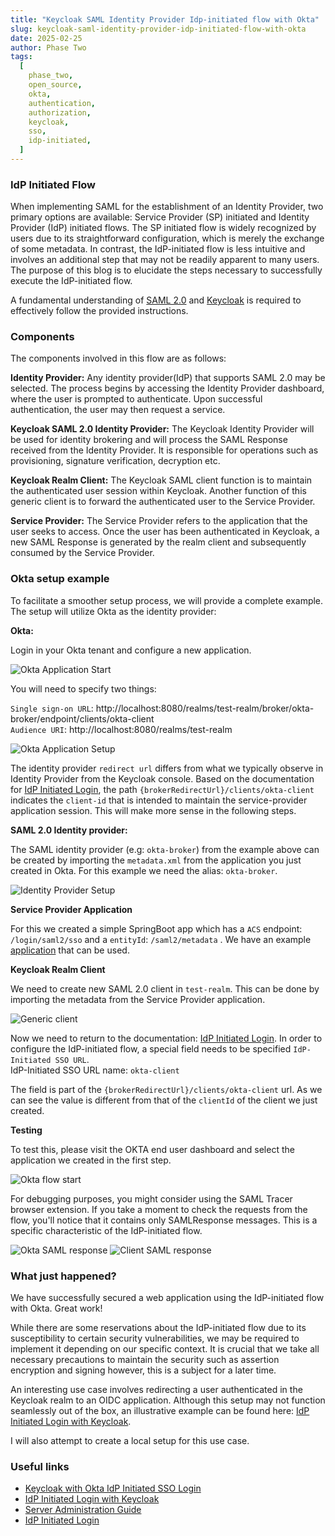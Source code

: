 ```yaml
---
title: "Keycloak SAML Identity Provider Idp-initiated flow with Okta"
slug: keycloak-saml-identity-provider-idp-initiated-flow-with-okta
date: 2025-02-25
author: Phase Two
tags:
  [
    phase_two,
    open_source,
    okta,
    authentication,
    authorization,
    keycloak,
    sso,
    idp-initiated,
  ]
---
```


### IdP Initiated Flow

When implementing SAML for the establishment of an Identity Provider, two primary options are available: Service Provider (SP) initiated and Identity Provider (IdP) initiated flows. The SP initiated flow is widely recognized by users due to its straightforward configuration, which is merely the exchange of some metadata. In contrast, the IdP-initiated flow is less intuitive and involves an additional step that may not be readily apparent to many users. The purpose of this blog is to elucidate the steps necessary to successfully execute the IdP-initiated flow.

A fundamental understanding of [SAML 2.0](https://en.wikipedia.org/wiki/SAML_2.0) and [Keycloak](https://www.keycloak.org/) is required to effectively follow the provided instructions.

### Components

The components involved in this flow are as follows:

**Identity Provider:**
Any identity provider(IdP) that supports SAML 2.0 may be selected. The process begins by accessing the Identity Provider dashboard, where the user is prompted to authenticate. Upon successful authentication, the user may then request a service.

**Keycloak SAML 2.0 Identity Provider:**
The Keycloak Identity Provider will be used for identity brokering and will process the SAML Response received from the Identity Provider. It is responsible for operations such as provisioning, signature verification, decryption etc.

**Keycloak Realm Client:**
The Keycloak SAML client function is to maintain the authenticated user session within Keycloak. Another function of this generic client is to forward the authenticated user to the Service Provider.

**Service Provider:**
The Service Provider refers to the application that the user seeks to access. Once the user has been authenticated in Keycloak, a new SAML Response is generated by the realm client and subsequently consumed by the Service Provider.

### Okta setup example

To facilitate a smoother setup process, we will provide a complete example. The setup will utilize Okta as the identity provider:

**Okta:**

Login in your Okta tenant and configure a new application.

![Okta Application Start](/blog/saml/idp-init/okta-application-start.png)

You will need to specify two things:

`Single sign-on URL`: http://localhost:8080/realms/test-realm/broker/okta-broker/endpoint/clients/okta-client \
`Audience URI`: http://localhost:8080/realms/test-realm

![Okta Application Setup](/blog/saml/idp-init/okta-application-setup.png)

The identity provider `redirect url` differs from what we typically observe in Identity Provider from the Keycloak console. Based on the documentation for [IdP Initiated Login](https://www.keycloak.org/docs/latest/server_admin/#idp-initiated-login), the path `{brokerRedirectUrl}/clients/okta-client` indicates the `client-id` that is intended to maintain the service-provider application session. This will make more sense in the following steps.

**SAML 2.0 Identity provider:**

The SAML identity provider (e.g: `okta-broker`) from the example above can be created by importing the `metadata.xml` from the application you just created in Okta. For this example we need the alias: `okta-broker`.

![Identity Provider Setup](/blog/saml/idp-init/identity-provider-setup.png)

**Service Provider Application**

For this we created a simple SpringBoot app which has a `ACS` endpoint: `/login/saml2/sso` and a `entityId`: `/saml2/metadata` . We have an example [application](https://github.com/p2-inc/examples/saml2/idp-initiated) that can be used.

**Keycloak Realm Client**

We need to create new SAML 2.0 client in `test-realm`. This can be done by importing the metadata from the Service Provider application.

![Generic client](/blog/saml/idp-init/generic-client.png)

Now we need to return to the documentation: [IdP Initiated Login](https://www.keycloak.org/docs/latest/server_admin/#idp-initiated-login). In order to configure the IdP-initiated flow, a special field needs to be specified `IdP-Initiated SSO URL`. \
IdP-Initiated SSO URL name: `okta-client`

The field is part of the `{brokerRedirectUrl}/clients/okta-client` url. As we can see the value is different from that of the `clientId` of the client we just created.

**Testing**

To test this, please visit the OKTA end user dashboard and select the application we created in the first step.

![Okta flow start](/blog/saml/idp-init/okta-init-flow.png)

For debugging purposes, you might consider using the SAML Tracer browser extension. If you take a moment to check the requests from the flow, you'll notice that it contains only SAMLResponse messages. This is a specific characteristic of the IdP-initiated flow.

![Okta SAML response](/blog/saml/idp-init/okta-saml-response.png) ![Client SAML response](/blog/saml/idp-init/client-saml-response.png)

### What just happened?

We have successfully secured a web application using the IdP-initiated flow with Okta. Great work!

While there are some reservations about the IdP-initiated flow due to its susceptibility to certain security vulnerabilities, we may be required to implement it depending on our specific context. It is crucial that we take all necessary precautions to maintain the security such as assertion encryption and signing however, this is a subject for a later time.

An interesting use case involves redirecting a user authenticated in the Keycloak realm to an OIDC application. Although this setup may not function seamlessly out of the box, an illustrative example can be found here: [IdP Initiated Login with Keycloak](https://www.lumilinks.com/blog/idp-initiated-login-with-keycloak).

I will also attempt to create a local setup for this use case.

### Useful links

- [Keycloak with Okta IdP Initiated SSO Login](https://www.lisenet.com/2020/keycloak-with-okta-idp-initiated-sso-login/)
- [IdP Initiated Login with Keycloak](https://www.lumilinks.com/blog/idp-initiated-login-with-keycloak)
- [Server Administration Guide](https://www.keycloak.org/docs/latest/server_admin/#idp-initiated-login)
- [IdP Initiated Login](https://groups.google.com/g/keycloak-user/c/s_sVxPGLhCs?pli=1)
